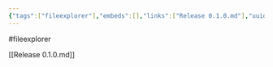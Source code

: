 ```yaml
---
{"tags":["fileexplorer"],"embeds":[],"links":["Release 0.1.0.md"],"uuid":"a7250464-2b73-4b5e-9951-126116139087","todos":{"done":[],"pending":[]}}
---
```

#fileexplorer

[[Release 0.1.0.md]]